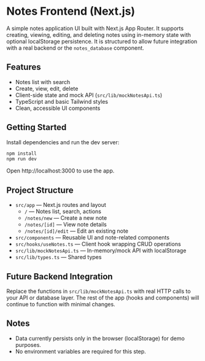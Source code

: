 # Notes Frontend (Next.js)

A simple notes application UI built with Next.js App Router. It supports creating, viewing, editing, and deleting notes using in-memory state with optional localStorage persistence. It is structured to allow future integration with a real backend or the `notes_database` component.

## Features
- Notes list with search
- Create, view, edit, delete
- Client-side state and mock API (`src/lib/mockNotesApi.ts`)
- TypeScript and basic Tailwind styles
- Clean, accessible UI components

## Getting Started

Install dependencies and run the dev server:
```bash
npm install
npm run dev
```

Open http://localhost:3000 to use the app.

## Project Structure
- `src/app` — Next.js routes and layout
  - `/` — Notes list, search, actions
  - `/notes/new` — Create a new note
  - `/notes/[id]` — View note details
  - `/notes/[id]/edit` — Edit an existing note
- `src/components` — Reusable UI and note-related components
- `src/hooks/useNotes.ts` — Client hook wrapping CRUD operations
- `src/lib/mockNotesApi.ts` — In-memory/mock API with localStorage
- `src/lib/types.ts` — Shared types

## Future Backend Integration
Replace the functions in `src/lib/mockNotesApi.ts` with real HTTP calls to your API or database layer. The rest of the app (hooks and components) will continue to function with minimal changes.

## Notes
- Data currently persists only in the browser (localStorage) for demo purposes.
- No environment variables are required for this step.

